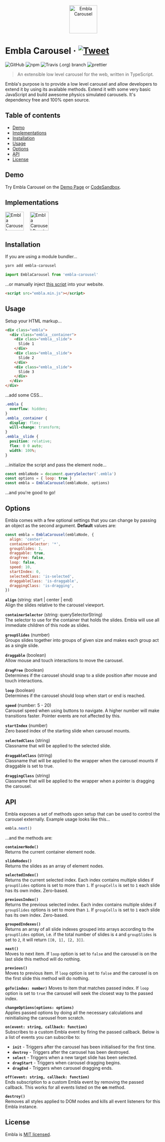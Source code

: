 <p align="center">
    <br>
    <a href="https://davidcetinkaya.github.io/embla-carousel/" target="_blank">
      <img width="90" src="https://rawgit.com/davidcetinkaya/embla-carousel/master/docs/assets/embla-logo.svg" alt="Embla Carousel">
    </a>
    <br>
</p>

# Embla Carousel &middot; [![Tweet](https://img.shields.io/twitter/url/http/shields.io.svg?style=social)](https://twitter.com/intent/tweet?text=Build%20amazing%20JavaScript%20carousels%20with%20Embla%20Carousel&url=https://davidcetinkaya.github.io/embla-carousel&via=david_cetinkaya&hashtags=frontend,javascript,webdeveloper,developers,coders)

![GitHub](https://img.shields.io/github/license/davidcetinkaya/embla-carousel.svg?color=blue) ![npm](https://img.shields.io/npm/v/embla-carousel.svg) ![Travis (.org) branch](https://img.shields.io/travis/davidcetinkaya/embla-carousel/master.svg) ![prettier](https://img.shields.io/badge/code_style-prettier-ff69b4.svg?style=flat)

> An extensible low level carousel for the web, written in TypeScript.

Embla's purpose is to provide a low level carousel and allow developers to extend it by using its available methods. Extend it with some very basic JavaScript and build awesome physics simulated carousels. It's dependency free and 100% open source.

## Table of contents

- [Demo](#demo)
- [Implementations](#demo)
- [Installation](#installation)
- [Usage](#usage)
- [Options](#options)
- [API](#api)
- [License](#license)

## Demo

Try Embla Carousel on the [Demo Page](https://davidcetinkaya.github.io/embla-carousel) or [CodeSandbox](https://codesandbox.io/s/embla-carousel-loop-false-oyols).

## Implementations

[<img src="https://rawgit.com/davidcetinkaya/embla-carousel/master/docs/assets/javascript-logo.svg" height="60" alt="Embla Carousel JavaScript" />](https://github.com/davidcetinkaya/embla-carousel) &nbsp; &nbsp; [<img src="https://rawgit.com/davidcetinkaya/embla-carousel/master/docs/assets/react-logo.svg" height="60" alt="Embla Carousel React" />](https://github.com/davidcetinkaya/embla-carousel-react)

## Installation

If you are using a module bundler...

```bash
yarn add embla-carousel
```

```javascript
import EmblaCarousel from 'embla-carousel'
```

...or manually inject [this script](https://raw.githubusercontent.com/davidcetinkaya/embla-carousel/master/docs/index.js) into your website.

```html
<script src="embla.min.js"></script>
```

## Usage

Setup your HTML markup...

```html
<div class="embla">
  <div class="embla__container">
    <div class="embla__slide">
      Slide 1
    </div>
    <div class="embla__slide">
      Slide 2
    </div>
    <div class="embla__slide">
      Slide 3
    </div>
  </div>
</div>
```

...add some CSS...

```css
.embla {
  overflow: hidden;
}
.embla__container {
  display: flex;
  will-change: transform;
}
.embla__slide {
  position: relative;
  flex: 0 0 auto;
  width: 100%;
}
```

...initialize the script and pass the element node...

```javascript
const emblaNode = document.querySelector('.embla')
const options = { loop: true }
const embla = EmblaCarousel(emblaNode, options)
```

...and you're good to go!

## Options

Embla comes with a few optional settings that you can change by passing an object as the second argument. **Default** values are:

```javascript
const embla = EmblaCarousel(emblaNode, {
  align: 'center',
  containerSelector: '*',
  groupSlides: 1,
  draggable: true,
  dragFree: false,
  loop: false,
  speed: 10,
  startIndex: 0,
  selectedClass: 'is-selected',
  draggableClass: 'is-draggable',
  draggingClass: 'is-dragging',
})
```

**`align`** (string: start | center | end)  
Align the slides relative to the carousel viewport.

**`containerSelector`** (string: querySelectorString)  
The selector to use for the container that holds the slides. Embla will use all immediate children of this node as slides.

**`groupSlides`** (number)  
Groups slides together into groups of given size and makes each group act as a single slide.

**`draggable`** (boolean)  
Allow mouse and touch interactions to move the carousel.

**`dragFree`** (boolean)  
Determines if the carousel should snap to a slide position after mouse and touch interactions.

**`loop`** (boolean)  
Determines if the carousel should loop when start or end is reached.

**`speed`** (number: 5 - 20)  
Carousel speed when using buttons to navigate. A higher number will make transitions faster. Pointer events are not affected by this.

**`startIndex`** (number)  
Zero based index of the starting slide when carousel mounts.

**`selectedClass`** (string)  
Classname that will be applied to the selected slide.

**`draggableClass`** (string)  
Classname that will be applied to the wrapper when the carousel mounts if draggable is set to true.

**`draggingClass`** (string)  
Classname that will be applied to the wrapper when a pointer is dragging the carousel.

## API

Embla exposes a set of methods upon setup that can be used to control the carousel externally. Example usage looks like this...

```javascript
embla.next()
```

...and the methods are:

**`containerNode()`**  
Returns the current container element node.

**`slideNodes()`**  
Returns the slides as an array of element nodes.

**`selectedIndex()`**  
Returns the current selected index. Each index contains multiple slides if `groupSlides` options is set to more than `1`. If `groupCells` is set to `1` each slide has its own index. Zero-based.

**`previousIndex()`**  
Returns the previous selected index. Each index contains multiple slides if `groupSlides` options is set to more than `1`. If `groupCells` is set to `1` each slide has its own index. Zero-based.

**`groupedIndexes()`**  
Returns an array of all slide indexes grouped into arrays according to the `groupSlides` option, i.e. if the total number of slides is `4` and `groupSlides` is set to `2`, it will return `[[0, 1], [2, 3]]`.

**`next()`**  
Moves to next item. If `loop` option is set to `false` and the carousel is on the last slide this method will do nothing.

**`previous()`**  
Moves to previous item. If `loop` option is set to `false` and the carousel is on the first slide this method will do nothing.

**`goTo(index: number)`**
Moves to item that matches passed index. If `loop` option is set to `true` the carousel will seek the closest way to the passed index.

**`changeOptions(options: options)`**  
Applies passed options by doing all the necessary calculations and reinitialising the carousel from scratch.

**`on(event: string, callback: function)`**  
Subscribes to a custom Embla event by firing the passed callback. Below is a list of events you can subscribe to:

- **`init`** - Triggers after the carousel has been initialised for the first time.
- **`destroy`** - Triggers after the carousel has been destroyed.
- **`select`** - Triggers when a new target slide has been selected.
- **`dragStart`** - Triggers when carousel dragging begins.
- **`dragEnd`** - Triggers when carousel dragging ends.

**`off(event: string, callback: function)`**  
Ends subscription to a custom Embla event by removing the passed callback. This works for all events listed on the **on** method.

**`destroy()`**  
Removes all styles applied to DOM nodes and kills all event listeners for this Embla instance.

## License

Embla is [MIT licensed](./LICENSE).
